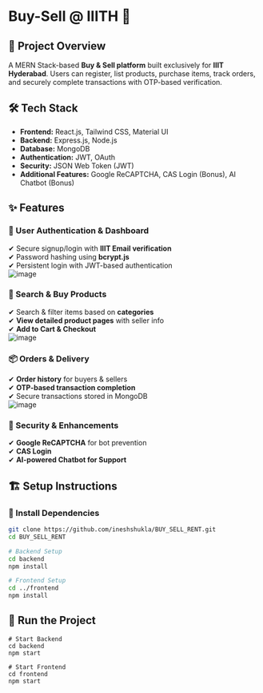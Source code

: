 # Buy-Sell @ IIITH 🛒  

## 📌 Project Overview
A MERN Stack-based **Buy & Sell platform** built exclusively for **IIIT Hyderabad**. Users can register, list products, purchase items, track orders, and securely complete transactions with OTP-based verification.

## 🛠️ Tech Stack  
- **Frontend:** React.js, Tailwind CSS, Material UI  
- **Backend:** Express.js, Node.js  
- **Database:** MongoDB  
- **Authentication:** JWT, OAuth  
- **Security:** JSON Web Token (JWT)  
- **Additional Features:** Google ReCAPTCHA, CAS Login (Bonus), AI Chatbot (Bonus) 

## ✨ Features  
### 👤 User Authentication & Dashboard  
✔ Secure signup/login with **IIIT Email verification**  
✔ Password hashing using **bcrypt.js**  
✔ Persistent login with JWT-based authentication  
![image](https://github.com/user-attachments/assets/4fd65fb9-c53a-4f55-9e9a-8215a5500cb9)

### 🔎 Search & Buy Products  
✔ Search & filter items based on **categories**  
✔ **View detailed product pages** with seller info  
✔ **Add to Cart & Checkout**  
![image](https://github.com/user-attachments/assets/e9cb7de7-dd71-4b7f-a92c-a90ed34f159b)


### 📦 Orders & Delivery  
✔ **Order history** for buyers & sellers  
✔ **OTP-based transaction completion**  
✔ Secure transactions stored in MongoDB  
![image](https://github.com/user-attachments/assets/1c0bfd00-e7dd-4112-94b0-1136704cec84)


### 🔐 Security & Enhancements  
✔ **Google ReCAPTCHA** for bot prevention  
✔ **CAS Login**  
✔ **AI-powered Chatbot for Support**  

## 🏗️ Setup Instructions  
### 🔧 Install Dependencies  
```sh
git clone https://github.com/ineshshukla/BUY_SELL_RENT.git
cd BUY_SELL_RENT

# Backend Setup
cd backend
npm install

# Frontend Setup
cd ../frontend
npm install
```
## 🚀 Run the Project
```
# Start Backend
cd backend
npm start

# Start Frontend
cd frontend
npm start
```

